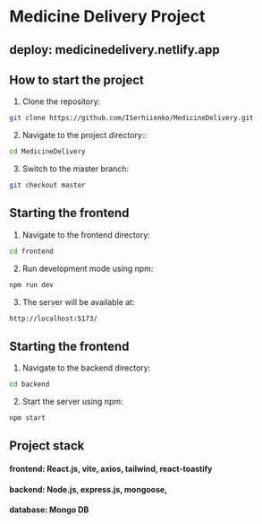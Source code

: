 # Medicine Delivery Project

## deploy: medicinedelivery.netlify.app

## How to start the project

1.  Clone the repository:

```bash
git clone https://github.com/ISerhiienko/MedicineDelivery.git
```

2. Navigate to the project directory::

```bash
cd MedicineDelivery
```

3. Switch to the master branch:

```bash
git checkout master
```

## Starting the frontend

1. Navigate to the frontend directory:

```bash
cd frontend
```

2. Run development mode using npm:

```bash
npm run dev
```

3. The server will be available at:

```bash
http://localhost:5173/
```

## Starting the frontend

1. Navigate to the backend directory:

```bash
cd backend
```

2. Start the server using npm:

```bash
npm start
```

## Project stack

#### frontend: React.js, vite, axios, tailwind, react-toastify

#### backend: Node.js, express.js, mongoose,

#### database: Mongo DB
